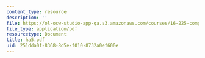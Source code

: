 ```yaml
---
content_type: resource
description: ''
file: https://ol-ocw-studio-app-qa.s3.amazonaws.com/courses/16-225-computational-mechanics-of-materials-fall-2003/251dda0f83688d5ef0108732a0ef600e_ha5.pdf
file_type: application/pdf
resourcetype: Document
title: ha5.pdf
uid: 251dda0f-8368-8d5e-f010-8732a0ef600e
---
```

